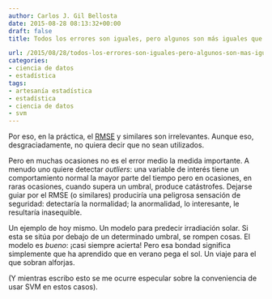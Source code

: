 ```yaml
---
author: Carlos J. Gil Bellosta
date: 2015-08-28 08:13:32+00:00
draft: false
title: Todos los errores son iguales, pero algunos son más iguales que otros

url: /2015/08/28/todos-los-errores-son-iguales-pero-algunos-son-mas-iguales-que-otros/
categories:
- ciencia de datos
- estadística
tags:
- artesanía estadística
- estadística
- ciencia de datos
- svm
---
```


Por eso, en la práctica, el [RMSE](https://es.wikipedia.org/wiki/Error_cuadr%C3%A1tico_medio) y similares son irrelevantes. Aunque eso, desgraciadamente, no quiera decir que no sean utilizados.

Pero en muchas ocasiones no es el error medio la medida importante. A menudo uno quiere detectar _outliers_: una variable de interés tiene un comportamiento normal la mayor parte del tiempo pero en ocasiones, en raras ocasiones, cuando supera un umbral, produce catástrofes. Dejarse guiar por el RMSE (o similares) produciría una peligrosa sensación de seguridad: detectaría la normalidad; la anormalidad, lo interesante, le resultaría inasequible.

Un ejemplo de hoy mismo. Un modelo para predecir irradiación solar. Si esta se sitúa por debajo de un determinado umbral, se rompen cosas. El modelo es _bueno_: ¡casi siempre acierta! Pero esa bondad significa simplemente que ha aprendido que en verano pega el sol. Un viaje para el que sobran alforjas.

(Y mientras escribo esto se me ocurre especular sobre la conveniencia de usar SVM en estos casos).
